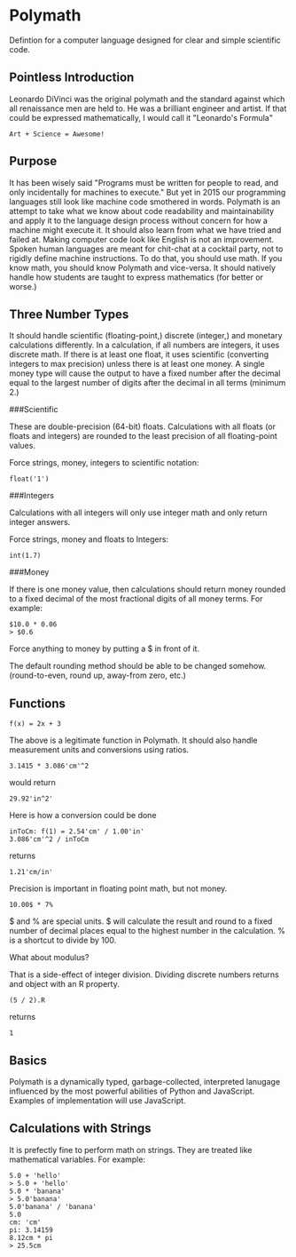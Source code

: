 Polymath
========

Defintion for a computer language designed for clear and simple scientific code.

Pointless Introduction
----------------------

Leonardo DiVinci was the original polymath and the standard against which all renaissance men are held to. He was a brilliant engineer and artist. If that could be expressed mathematically, I would call it "Leonardo's Formula"

    Art + Science = Awesome!

Purpose
-------

It has been wisely said "Programs must be written for people to read, and only incidentally for machines to execute." But yet in 2015 our programming languages still look like machine code smothered in words. Polymath is an attempt to take what we know about code readability and maintainability and apply it to the language design process without concern for how a machine might execute it. It should also learn from what we have tried and failed at. Making computer code look like English is not an improvement. Spoken human languages are meant for chit-chat at a cocktail party, not to rigidly define machine instructions. To do that, you should use math. If you know math, you should know Polymath and vice-versa. It should natively handle how students are taught to express mathematics (for better or worse.)

Three Number Types
------------------

It should handle scientific (floating-point,) discrete (integer,) and monetary calculations differently. In a calculation, if all numbers are integers, it uses discrete math. If there is at least one float, it uses scientific (converting integers to max precision) unless there is at least one money. A single money type will cause the output to have a fixed number after the decimal equal to the largest number of digits after the decimal in all terms (minimum 2.)

###Scientific

These are double-precision (64-bit) floats. Calculations with all floats (or floats and integers) are rounded to the least precision of all floating-point values.

Force strings, money, integers to scientific notation:

    float('1')

###Integers

Calculations with all integers will only use integer math and only return integer answers. 

Force strings, money and floats to Integers:

    int(1.7)

###Money

If there is one money value, then calculations should return money rounded to a fixed decimal of the most fractional digits of all money terms. For example:

    $10.0 * 0.06
    > $0.6

Force anything to money by putting a $ in front of it.

The default rounding method should be able to be changed somehow. (round-to-even, round up, away-from zero, etc.)

Functions
---------

    f(x) = 2x + 3

The above is a legitimate function in Polymath. It should also handle measurement units and conversions using ratios.

    3.1415 * 3.086'cm'^2

would return

    29.92'in^2'

Here is how a conversion could be done

    inToCm: f(1) = 2.54'cm' / 1.00'in'
    3.086'cm'^2 / inToCm

returns

    1.21'cm/in'

Precision is important in floating point math, but not money.

    10.00$ * 7%

$ and % are special units. $ will calculate the result and round to a fixed number of decimal places equal to the highest number in the calculation. % is a shortcut to divide by 100.

What about modulus?

That is a side-effect of integer division. Dividing discrete numbers returns and object with an R property.

    (5 / 2).R

returns

    1

Basics
------

Polymath is a dynamically typed, garbage-collected, interpreted lanugage influenced by the most powerful abilities of Python and JavaScript. Examples of implementation will use JavaScript.

Calculations with Strings
-------------------------

It is prefectly fine to perform math on strings. They are treated like mathematical variables. For example:

    5.0 + 'hello'
    > 5.0 + 'hello'
    5.0 * 'banana'
    > 5.0'banana'
    5.0'banana' / 'banana'
    5.0
    cm: 'cm'
    pi: 3.14159
    8.12cm * pi
    > 25.5cm

